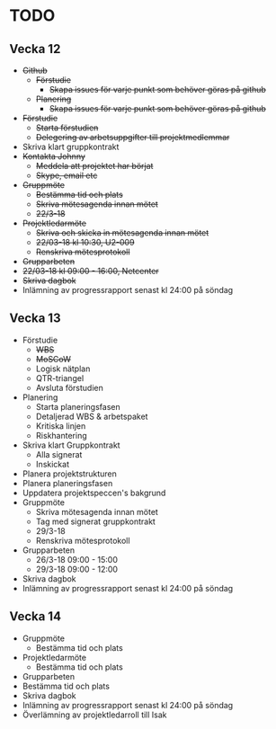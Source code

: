 # TODO

## Vecka 12
- ~~Github~~
  - ~~Förstudie~~
    - ~~Skapa issues för varje punkt som behöver göras på github~~
  - ~~Planering~~
    - ~~Skapa issues för varje punkt som behöver göras på github~~
- ~~Förstudie~~
  - ~~Starta förstudien~~
  - ~~Delegering av arbetsuppgifter till projektmedlemmar~~
- Skriva klart gruppkontrakt  
- ~~Kontakta Johnny~~
  - ~~Meddela att projektet har börjat~~  
  - ~~Skype, email etc~~
- ~~Gruppmöte~~
  - ~~Bestämma tid och plats~~
  - ~~Skriva mötesagenda innan mötet~~
  - ~~22/3-18~~
- ~~Projektledarmöte~~
  - ~~Skriva och skicka in mötesagenda innan mötet~~  
  - ~~22/03-18 kl 10:30, U2-009~~  
  - ~~Renskriva mötesprotokoll~~
- ~~Grupparbeten~~
 - ~~22/03-18 kl 09:00 - 16:00, Netcenter~~
- ~~Skriva dagbok~~
- Inlämning av progressrapport senast kl 24:00 på söndag

## Vecka 13
- Förstudie
  - ~~WBS~~
  - ~~MoSCoW~~
  - Logisk nätplan
  - QTR-triangel
  - Avsluta förstudien
- Planering
  - Starta planeringsfasen
  - Detaljerad WBS & arbetspaket
  - Kritiska linjen
  - Riskhantering
- Skriva klart Gruppkontrakt
  - Alla signerat
  - Inskickat
- Planera projektstrukturen
- Planera planeringsfasen
- Uppdatera projektspeccen's bakgrund
- Gruppmöte
  - Skriva mötesagenda innan mötet
  - Tag med signerat gruppkontrakt
  - 29/3-18 
  - Renskriva mötesprotokoll
- Grupparbeten
  - 26/3-18 09:00 - 15:00
  - 29/3-18 09:00 - 12:00
- Skriva dagbok
- Inlämning av progressrapport senast kl 24:00 på söndag

## Vecka 14
- Gruppmöte
  - Bestämma tid och plats
- Projektledarmöte
  - Bestämma tid och plats
- Grupparbeten
 - Bestämma tid och plats
- Skriva dagbok
- Inlämning av progressrapport senast kl 24:00 på söndag
- Överlämning av projektledarroll till Isak  
